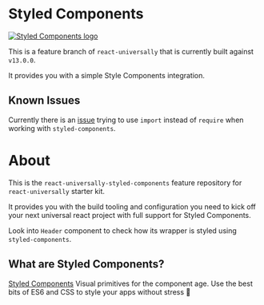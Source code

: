 # Styled Components

[![Styled Components logo](https://raw.githubusercontent.com/styled-components/brand/master/styled-components.png "Styled Components")](http://styled-components.com/)

This is a feature branch of `react-universally` that is currently built against `v13.0.0`.

It provides you with a simple Style Components integration.

## Known Issues
  Currently there is an [issue](https://github.com/styled-components/styled-components/issues/157) trying to use `import` instead of `require` when working with `styled-components`.

# About

  This is the `react-universally-styled-components` feature repository for `react-universally` starter kit.

  It provides you with the build tooling and configuration you need to kick off your next universal react project with full support for Styled Components.

  Look into `Header` component to check how its wrapper is styled using `styled-components`.

## What are Styled Components?

  [Styled Components](https://github.com/styled-components/styled-components) Visual primitives for the component age. Use the best bits of ES6 and CSS to style your apps without stress 💅
